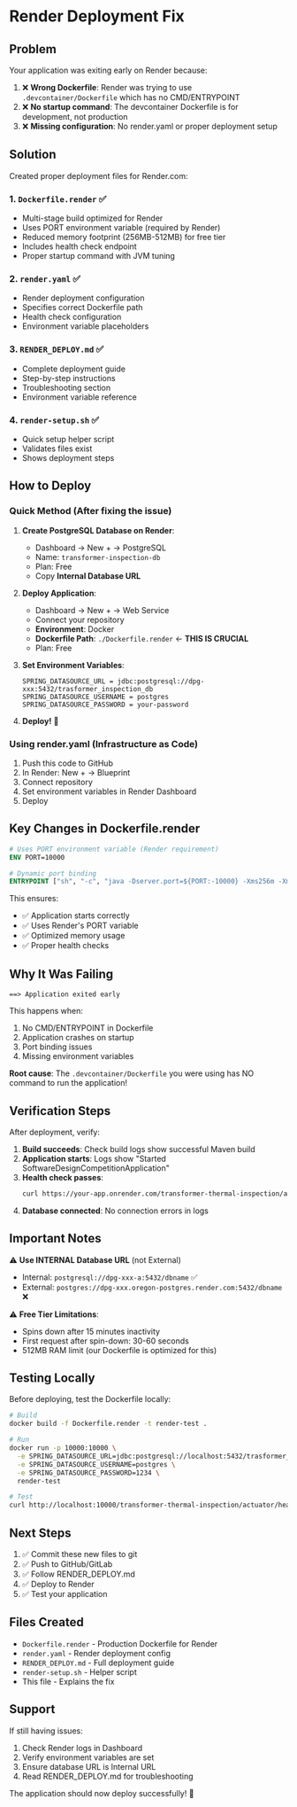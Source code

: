 # Render Deployment Fix

## Problem

Your application was exiting early on Render because:

1. ❌ **Wrong Dockerfile**: Render was trying to use `.devcontainer/Dockerfile` which has no CMD/ENTRYPOINT
2. ❌ **No startup command**: The devcontainer Dockerfile is for development, not production
3. ❌ **Missing configuration**: No render.yaml or proper deployment setup

## Solution

Created proper deployment files for Render.com:

### 1. `Dockerfile.render` ✅
- Multi-stage build optimized for Render
- Uses PORT environment variable (required by Render)
- Reduced memory footprint (256MB-512MB) for free tier
- Includes health check endpoint
- Proper startup command with JVM tuning

### 2. `render.yaml` ✅
- Render deployment configuration
- Specifies correct Dockerfile path
- Health check configuration
- Environment variable placeholders

### 3. `RENDER_DEPLOY.md` ✅
- Complete deployment guide
- Step-by-step instructions
- Troubleshooting section
- Environment variable reference

### 4. `render-setup.sh` ✅
- Quick setup helper script
- Validates files exist
- Shows deployment steps

## How to Deploy

### Quick Method (After fixing the issue)

1. **Create PostgreSQL Database on Render**:
   - Dashboard → New + → PostgreSQL
   - Name: `transformer-inspection-db`
   - Plan: Free
   - Copy **Internal Database URL**

2. **Deploy Application**:
   - Dashboard → New + → Web Service
   - Connect your repository
   - **Environment**: Docker
   - **Dockerfile Path**: `./Dockerfile.render` ← **THIS IS CRUCIAL**
   - Plan: Free

3. **Set Environment Variables**:
   ```
   SPRING_DATASOURCE_URL = jdbc:postgresql://dpg-xxx:5432/trasformer_inspection_db
   SPRING_DATASOURCE_USERNAME = postgres
   SPRING_DATASOURCE_PASSWORD = your-password
   ```

4. **Deploy!** 🚀

### Using render.yaml (Infrastructure as Code)

1. Push this code to GitHub
2. In Render: New + → Blueprint
3. Connect repository
4. Set environment variables in Render Dashboard
5. Deploy

## Key Changes in Dockerfile.render

```dockerfile
# Uses PORT environment variable (Render requirement)
ENV PORT=10000

# Dynamic port binding
ENTRYPOINT ["sh", "-c", "java -Dserver.port=${PORT:-10000} -Xms256m -Xmx512m -XX:+UseG1GC -jar app.jar"]
```

This ensures:
- ✅ Application starts correctly
- ✅ Uses Render's PORT variable
- ✅ Optimized memory usage
- ✅ Proper health checks

## Why It Was Failing

```
==> Application exited early
```

This happens when:
1. No CMD/ENTRYPOINT in Dockerfile
2. Application crashes on startup
3. Port binding issues
4. Missing environment variables

**Root cause**: The `.devcontainer/Dockerfile` you were using has NO command to run the application!

## Verification Steps

After deployment, verify:

1. **Build succeeds**: Check build logs show successful Maven build
2. **Application starts**: Logs show "Started SoftwareDesignCompetitionApplication"
3. **Health check passes**: 
   ```bash
   curl https://your-app.onrender.com/transformer-thermal-inspection/actuator/health
   ```
4. **Database connected**: No connection errors in logs

## Important Notes

⚠️ **Use INTERNAL Database URL** (not External)
- Internal: `postgresql://dpg-xxx-a:5432/dbname` ✅
- External: `postgres://dpg-xxx.oregon-postgres.render.com:5432/dbname` ❌

⚠️ **Free Tier Limitations**:
- Spins down after 15 minutes inactivity
- First request after spin-down: 30-60 seconds
- 512MB RAM limit (our Dockerfile is optimized for this)

## Testing Locally

Before deploying, test the Dockerfile locally:

```bash
# Build
docker build -f Dockerfile.render -t render-test .

# Run
docker run -p 10000:10000 \
  -e SPRING_DATASOURCE_URL=jdbc:postgresql://localhost:5432/trasformer_inspection_db \
  -e SPRING_DATASOURCE_USERNAME=postgres \
  -e SPRING_DATASOURCE_PASSWORD=1234 \
  render-test

# Test
curl http://localhost:10000/transformer-thermal-inspection/actuator/health
```

## Next Steps

1. ✅ Commit these new files to git
2. ✅ Push to GitHub/GitLab
3. ✅ Follow RENDER_DEPLOY.md
4. ✅ Deploy to Render
5. ✅ Test your application

## Files Created

- `Dockerfile.render` - Production Dockerfile for Render
- `render.yaml` - Render deployment config
- `RENDER_DEPLOY.md` - Full deployment guide
- `render-setup.sh` - Helper script
- This file - Explains the fix

## Support

If still having issues:
1. Check Render logs in Dashboard
2. Verify environment variables are set
3. Ensure database URL is Internal URL
4. Read RENDER_DEPLOY.md for troubleshooting

The application should now deploy successfully! 🎉
